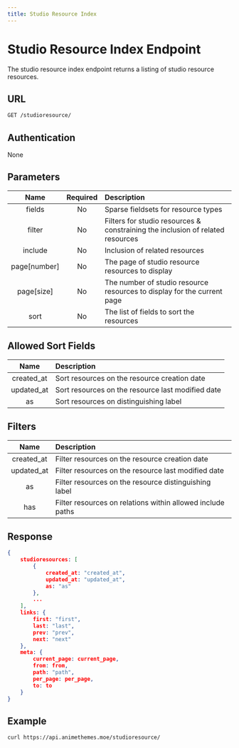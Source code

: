```yaml
---
title: Studio Resource Index
---
```


# Studio Resource Index Endpoint

The studio resource index endpoint returns a listing of studio resource resources.

## URL

```sh
GET /studioresource/
```

## Authentication

None

## Parameters

| Name         | Required | Description                                                                    |
| :----------: | :------: | :----------------------------------------------------------------------------- |
| fields       | No       | Sparse fieldsets for resource types                                            |
| filter       | No       | Filters for studio resources & constraining the inclusion of related resources |
| include      | No       | Inclusion of related resources                                                 |
| page[number] | No       | The page of studio resource resources to display                               |
| page[size]   | No       | The number of studio resource resources to display for the current page        |
| sort         | No       | The list of fields to sort the resources                                       |

## Allowed Sort Fields

|    Name    | Description                                       |
| :--------: | :------------------------------------------------ |
| created_at | Sort resources on the resource creation date      |
| updated_at | Sort resources on the resource last modified date |
| as         | Sort resources on distinguishing label            |

## Filters

|    Name    | Description                                                |
| :--------: | :--------------------------------------------------------- |
| created_at | Filter resources on the resource creation date             |
| updated_at | Filter resources on the resource last modified date        |
| as         | Filter resources on the resource distinguishing label      |
| has        | Filter resources on relations within allowed include paths |

## Response

```json
{
    studioresources: [
        {
            created_at: "created_at",
            updated_at: "updated_at",
            as: "as"
        },
        ...
    ],
    links: {
        first: "first",
        last: "last",
        prev: "prev",
        next: "next"
    },
    meta: {
        current_page: current_page,
        from: from,
        path: "path",
        per_page: per_page,
        to: to
    }
}
```

## Example

```bash
curl https://api.animethemes.moe/studioresource/
```
